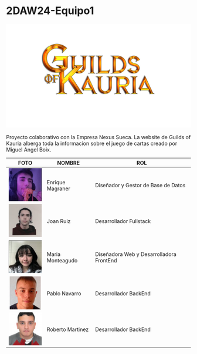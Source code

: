# 2DAW24-Equipo1
![Guilds of Kauria](https://raw.githubusercontent.com/RobertoRedes2001/2DAW24-Equipo1/documentacion/Logo.png?token=GHSAT0AAAAAACMTCS3OMGLPYTSRHIMSD4Y6ZOKAJTQ)

Proyecto colaborativo con la Empresa Nexus Sueca. La website de Guilds of Kauria alberga toda la informacion sobre el juego de cartas creado por Miguel Angel Boix. 

| FOTO | NOMBRE | ROL |
|------|--------|-----|
| ![Foto 1](https://raw.githubusercontent.com/RobertoRedes2001/2DAW24-Equipo1/diario_proyecto/Equipo/kike.png?token=GHSAT0AAAAAACMTCS3OSFZXNDMDV3BZ4DMGZOKAEAQ) | Enrique Magraner | Diseñador y Gestor de Base de Datos |
| ![Foto 2](https://github.com/RobertoRedes2001/2DAW24-Equipo1/blob/fe47ee2bdec9db87d1fb2cf5caaa975fa75ded87/Equipo/jon.jpg) | Joan Ruiz | Desarrollador Fullstack |
| ![Foto 3](https://raw.githubusercontent.com/RobertoRedes2001/2DAW24-Equipo1/diario_proyecto/Equipo/ria.jpg?token=GHSAT0AAAAAACMTCS3PJAE52PBUUMMDDKEKZOKAEFA) | Maria Monteagudo | Diseñadora Web y Desarrolladora FrontEnd |
| ![Foto 3](https://raw.githubusercontent.com/RobertoRedes2001/2DAW24-Equipo1/diario_proyecto/Equipo/paaaaa.jpg?token=GHSAT0AAAAAACMTCS3OC6WKPZQ52JPE5WZWZOKAECQ) | Pablo Navarro | Desarrollador BackEnd |
| ![Foto 3](https://raw.githubusercontent.com/RobertoRedes2001/2DAW24-Equipo1/diario_proyecto/Equipo/rorororo.jpg?token=GHSAT0AAAAAACMTCS3OVK3CAP4YO7L4ILYWZOKAEHA) | Roberto Martinez | Desarrollador BackEnd |
